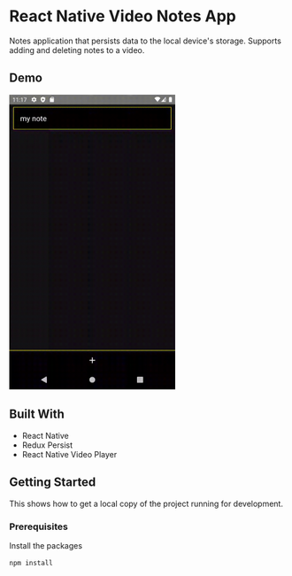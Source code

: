 # React Native Video Notes App

Notes application that persists data to the local device's storage. Supports adding and deleting notes to a video.

## Demo

<img src='https://github.com/davidescobar17/react-native-notes-app/blob/main/demo/demo.gif' width=300 />

## Built With
  - React Native
  - Redux Persist
  - React Native Video Player

## Getting Started

This shows how to get a local copy of the project running for development.

### Prerequisites

Install the packages
  
    npm install